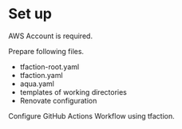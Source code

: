 # Set up

AWS Account is required.

Prepare following files.

* tfaction-root.yaml
* tfaction.yaml
* aqua.yaml
* templates of working directories
* Renovate configuration

Configure GitHub Actions Workflow using tfaction.
